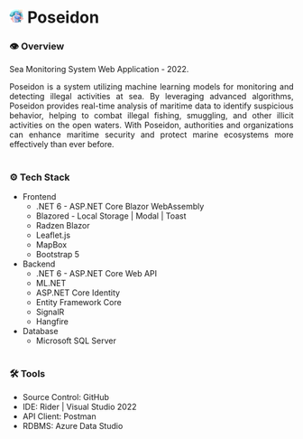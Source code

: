 # <img src="poseidon.png" width="25"/> Poseidon

### **👁️ Overview**
Sea Monitoring System Web Application - 2022.

<p align="justify">
  Poseidon is a system utilizing machine learning models for monitoring and detecting illegal activities at sea. By leveraging advanced algorithms, Poseidon provides real-time analysis of maritime data to identify suspicious behavior, helping to combat illegal fishing, smuggling, and other illicit activities on the open waters. With Poseidon, authorities and organizations can enhance maritime security and protect marine ecosystems more effectively than ever before.
</p>

#

### **⚙️ Tech Stack**
- Frontend
  - .NET 6 - ASP.NET Core Blazor WebAssembly
  - Blazored - Local Storage | Modal | Toast
  - Radzen Blazor
  - Leaflet.js
  - MapBox
  - Bootstrap 5
- Backend
  - .NET 6 - ASP.NET Core Web API
  - ML.NET
  - ASP.NET Core Identity
  - Entity Framework Core
  - SignalR
  - Hangfire
- Database
  - Microsoft SQL Server

#

### **🛠️ Tools**
- Source Control: GitHub
- IDE: Rider | Visual Studio 2022
- API Client: Postman
- RDBMS: Azure Data Studio
